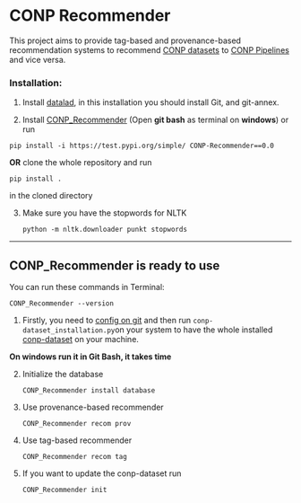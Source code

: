 # CONP Recommender

This project aims to provide tag-based and provenance-based recommendation systems to recommend [CONP datasets](https://portal.conp.ca/search) to [CONP Pipelines](https://portal.conp.ca/pipelines) and vice versa. 


### Installation:


1. Install [datalad](https://handbook.datalad.org/en/latest/intro/installation.html), in this installation you should install Git, and git-annex.
    
2. Install [CONP_Recommender](https://test.pypi.org/project/CONP-Recommender/0.0/)  (Open **git bash** as terminal on **windows**) or run

 `pip install -i https://test.pypi.org/simple/ CONP-Recommender==0.0`
 
 **OR** clone the whole repository and run 
 
 `pip install .` 
 
in the cloned directory

3. Make sure you have the stopwords for NLTK

   `python -m nltk.downloader punkt stopwords` 


---

## CONP_Recommender is ready to use 

You can run these commands in Terminal:

`CONP_Recommender --version`
	
1. Firstly, you need to [config on git](https://docs.github.com/en/github/using-git/setting-your-username-in-git) and then run `conp-dataset_installation.py`on your system to have the whole installed [conp-dataset](https://github.com/CONP-PCNO/conp-dataset) on your machine.

**On windows run it in Git Bash, it takes time**


2. Initialize the database

   `CONP_Recommender install database`

3. Use provenance-based recommender

   `CONP_Recommender recom prov`

4. Use tag-based recommender

   `CONP_Recommender recom tag`

5. If you want to update the conp-dataset run

   `CONP_Recommender init`




 



